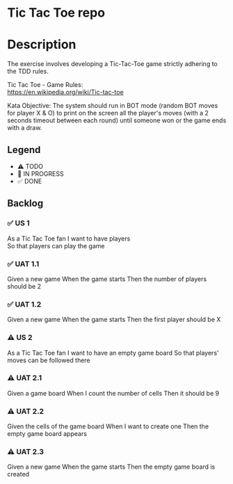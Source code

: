 # Tic Tac Toe repo

# Description 
The exercise involves developing a Tic-Tac-Toe game strictly adhering to the TDD rules.

Tic	Tac	Toe	- Game	Rules:	
https://en.wikipedia.org/wiki/Tic-tac-toe

Kata Objective:
The system should run in BOT mode (random BOT moves for player X & O) to print on the screen all the player's moves (with a 2 seconds timeout between each round) until someone won or the game ends with 
a draw.

## Legend
- ⚠ TODO
- 🚧 IN PROGRESS
- ✅ DONE

## Backlog
### ✅ US 1 
As a Tic Tac Toe fan
I want to have players  
So that players can play the game

### ✅ UAT 1.1
Given a new game
When the game starts 
Then the number of players should be 2

### ✅ UAT 1.2
Given a new game
When the game starts 
Then the first player should be X

### ⚠ US 2 
As a Tic Tac Toe fan
I want to have an empty game board 
So that players' moves can be followed there

### ⚠ UAT 2.1
Given a game board
When I count the number of cells 
Then it should be 9

### ⚠ UAT 2.2
Given the cells of the game board
When I want to create one
Then the empty game board appears

### ⚠ UAT 2.3
Given a new game
When the game starts 
Then the empty game board is created